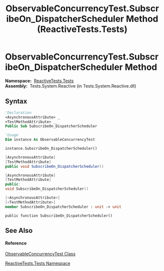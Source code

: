 ﻿---
title: ObservableConcurrencyTest.SubscribeOn_DispatcherScheduler Method  (ReactiveTests.Tests)
TOCTitle: SubscribeOn_DispatcherScheduler Method
ms:assetid: M:ReactiveTests.Tests.ObservableConcurrencyTest.SubscribeOn_DispatcherScheduler
ms:mtpsurl: https://msdn.microsoft.com/en-us/library/reactivetests.tests.observableconcurrencytest.subscribeon_dispatcherscheduler(v=VS.103)
ms:contentKeyID: 36618957
ms.date: 06/28/2011
mtps_version: v=VS.103
f1_keywords:
- ReactiveTests.Tests.ObservableConcurrencyTest.SubscribeOn_DispatcherScheduler
dev_langs:
- CSharp
- JScript
- VB
- FSharp
- c++
---

# ObservableConcurrencyTest.SubscribeOn\_DispatcherScheduler Method

**Namespace:**  [ReactiveTests.Tests](hh289046\(v=vs.103\).md)  
**Assembly:**  Tests.System.Reactive (in Tests.System.Reactive.dll)

## Syntax

``` vb
'Declaration
<AsynchronousAttribute> _
<TestMethodAttribute> _
Public Sub SubscribeOn_DispatcherScheduler
```

``` vb
'Usage
Dim instance As ObservableConcurrencyTest

instance.SubscribeOn_DispatcherScheduler()
```

``` csharp
[AsynchronousAttribute]
[TestMethodAttribute]
public void SubscribeOn_DispatcherScheduler()
```

``` c++
[AsynchronousAttribute]
[TestMethodAttribute]
public:
void SubscribeOn_DispatcherScheduler()
```

``` fsharp
[<AsynchronousAttribute>]
[<TestMethodAttribute>]
member SubscribeOn_DispatcherScheduler : unit -> unit 
```

``` jscript
public function SubscribeOn_DispatcherScheduler()
```

## See Also

#### Reference

[ObservableConcurrencyTest Class](hh303373\(v=vs.103\).md)

[ReactiveTests.Tests Namespace](hh289046\(v=vs.103\).md)

